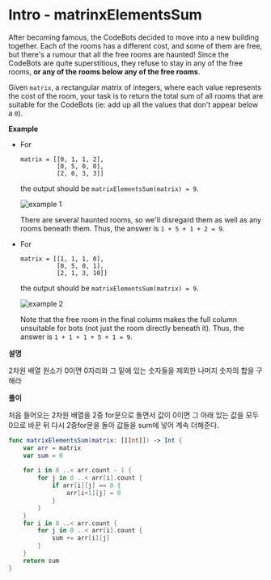 # Intro - matrinxElementsSum

After becoming famous, the CodeBots decided to move into a new building together. Each of the rooms has a different cost, and some of them are free, but there's a rumour that all the free rooms are haunted! Since the CodeBots are quite superstitious, they refuse to stay in any of the free rooms, **or any of the rooms below any of the free rooms**.

Given `matrix`, a rectangular matrix of integers, where each value represents the cost of the room, your task is to return the total sum of all rooms that are suitable for the CodeBots (ie: add up all the values that don't appear below a `0`).

**Example**

- For

  ```
  matrix = [[0, 1, 1, 2], 
            [0, 5, 0, 0], 
            [2, 0, 3, 3]]
  ```

  the output should be
  `matrixElementsSum(matrix) = 9`.

  ![example 1](https://codesignal.s3.amazonaws.com/tasks/matrixElementsSum/img/example1.png?_tm=1551538346086)

  There are several haunted rooms, so we'll disregard them as well as any rooms beneath them. Thus, the answer is `1 + 5 + 1 + 2 = 9`.

- For

  ```
  matrix = [[1, 1, 1, 0], 
            [0, 5, 0, 1], 
            [2, 1, 3, 10]]
  ```

  the output should be
  `matrixElementsSum(matrix) = 9`.

  ![example 2](https://codesignal.s3.amazonaws.com/tasks/matrixElementsSum/img/example2.png?_tm=1551538346405)

  Note that the free room in the final column makes the full column unsuitable for bots (not just the room directly beneath it). Thus, the answer is `1 + 1 + 1 + 5 + 1 = 9`.

**설명**

2차원 배열 원소가 0이면 0자리와 그 밑에 있는 숫자들을 제외한 나머지 숫자의 합을 구해라

**풀이**

처음 들어오는 2차원 배열을 2중 for문으로 돌면서 값이 0이면 그 아래 있는 값을 모두 0으로 바꾼 뒤 다시 2중for문을 돌아 값들을 sum에 넣어 계속 더해준다.

```swift
func matrixElementsSum(matrix: [[Int]]) -> Int {
    var arr = matrix
    var sum = 0
    
    for i in 0 ..< arr.count - 1 {
        for j in 0 ..< arr[i].count {
            if arr[i][j] == 0 {
                arr[i+1][j] = 0
            }
        }
    }
    for i in 0 ..< arr.count {
        for j in 0 ..< arr[i].count {
            sum += arr[i][j]
        }
    }
    return sum
}
```

